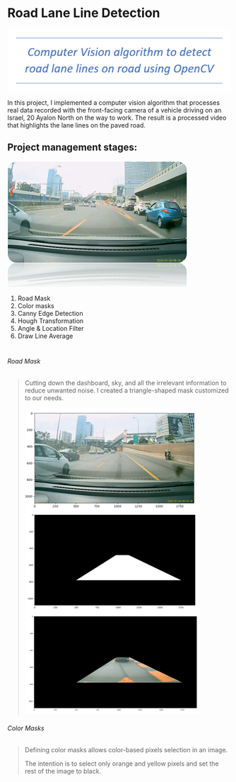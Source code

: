 # Road Lane Line Detection


![title](/Images/introduction.PNG)


In this project, I implemented a computer vision algorithm that processes real data recorded with the front-facing camera of a vehicle driving on an Israel, 20 Ayalon North on the way to work.
The result is a processed video that highlights the lane lines on the paved road.

## Project management stages:

 ![title](/Images/frontCamera.PNG)
 
1. Road Mask
2. Color masks	
3. Canny Edge Detection
4. Hough Transformation                  
5. Angle & Location Filter 
6. Draw Line Average

# 
###### Road Mask
> Cutting down the dashboard, sky, and all the irrelevant information to reduce unwanted noise.
> I created a triangle-shaped mask customized to our needs.
>  
> ![title](/Images/triangle_mask.PNG)

###### Color Masks
> Defining color masks allows color-based pixels selection in an image. 
> 
> The intention is to select only orange and yellow pixels and set the rest of the image to black.
